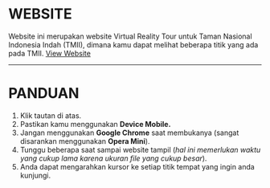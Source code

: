 # WEBSITE
Website ini merupakan website Virtual Reality Tour untuk Taman Nasional Indonesia Indah (TMII), dimana kamu dapat melihat beberapa titik yang ada pada TMII. 
[View Website](https://irvanvansy.github.io/website_VR/)

---

# PANDUAN

1. Klik tautan di atas.
2. Pastikan kamu menggunakan **Device Mobile.**
3. Jangan menggunakan **Google Chrome** saat membukanya (sangat disarankan menggunakan **Opera Mini**).
4. Tunggu beberapa saat sampai website tampil (_hal ini memerlukan waktu yang cukup lama karena ukuran file yang cukup besar_).
5. Anda dapat mengarahkan kursor ke setiap titik tempat yang ingin anda kunjungi.
